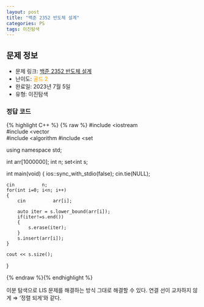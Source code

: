 ```yaml
---
layout: post
title: "백준 2352 반도체 설계"
categories: PS
tags: 이진탐색
---
```


## 문제 정보
- 문제 링크: [백준 2352 반도체 설계](https://www.acmicpc.net/problem/2352)
- 난이도: <span style="color:#FFA500">골드 2</span>
- 완료일: 2023년 7월 5일
- 유형: 이진탐색

### 정답 코드

{% highlight C++ %} {% raw %}
#include <iostream	
#include <vector	
#include <algorithm	
#include <set	

using namespace std;

int arr[1000000];
int n;
set<int	 s;

int main(void)
{
	ios::sync_with_stdio(false); cin.tie(NULL);
	
	cin 		 n;
	for(int i=0; i<n; i++)
	{
		cin 		 arr[i];
		
		auto iter = s.lower_bound(arr[i]);
		if(iter!=s.end())
		{
			s.erase(iter);
		}
		s.insert(arr[i]);
	}
	
	cout << s.size();
}

{% endraw %}{% endhighlight %}

이분 탐색으로 LIS 문제를 해결하는 방식 그대로 해결할 수 있다. 연결 선이 교차하지 않게 ⇒ ‘정렬 되게’와 같다.
